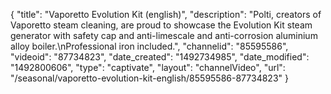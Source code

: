 {
    "title": "Vaporetto Evolution Kit (english)",
    "description": "Polti, creators of Vaporetto steam cleaning, are proud to showcase the Evolution Kit steam generator with safety cap and anti-limescale and anti-corrosion aluminium alloy boiler.\nProfessional iron included.",
    "channelid": "85595586",
    "videoid": "87734823",
    "date_created": "1492734985",
    "date_modified": "1492800606",
    "type": "captivate",
    "layout": "channelVideo",
    "url": "\/seasonal\/vaporetto-evolution-kit-english\/85595586-87734823"
}